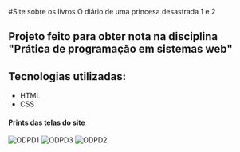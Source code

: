 #Site sobre os livros O diário de uma princesa desastrada 1 e 2

## Projeto feito para obter nota na disciplina "Prática de programação em sistemas web"

## Tecnologias utilizadas:
- HTML
- CSS

#### Prints das telas do site

![ODPD1](https://github.com/RainnyWhenna/princesa-desastrada/assets/43002983/ce476e8e-33a4-4692-9f9a-3e51928d5e54)
![ODPD3](https://github.com/RainnyWhenna/princesa-desastrada/assets/43002983/0c638a9e-f4a0-4d57-84b8-34a1943465d9)
![ODPD2](https://github.com/RainnyWhenna/princesa-desastrada/assets/43002983/6ac53d8c-75a4-45b0-94ed-20fa1109ab7b)
